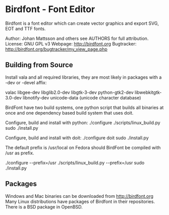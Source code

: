 # Birdfont - Font Editor

Birdfont is a font editor which can create vector graphics and
export SVG, EOT and TTF fonts.

Author: Johan Mattsson and others see AUTHORS for full attribution.
License: GNU GPL v3
Webpage: http://birdfont.org
Bugtracker: http://birdfont.org/bugtracker/my_view_page.php

## Building from Source

Install vala and all required libraries, they are most likely in
packages with a -dev or -devel affix:

valac
libgee-dev
libglib2.0-dev 
libgtk-3-dev 
python-gtk2-dev
libwebkitgtk-3.0-dev
libnotify-dev
unicode-data (unicode character database)

BirdFont have two build systems, one python script that builds all
binaries at once and one dependency based build system that uses
doit.

Configure, build and install with python:
./configure
./scripts/linux_build.py
sudo ./install.py

Configure, build and install with doit:
./configure
doit
sudo ./install.py

The default prefix is /usr/local on Fedora should BirdFont be compiled with
/usr as prefix.

./configure --prefix=/usr
./scripts/linux_build.py --prefix=/usr
sudo ./install.py

## Packages

Windows and Mac binaries can be downloaded from
http://birdfont.org Many Linux distributions have packages of
Birdfont in their repositories. There is a BSD package in OpenBSD.

